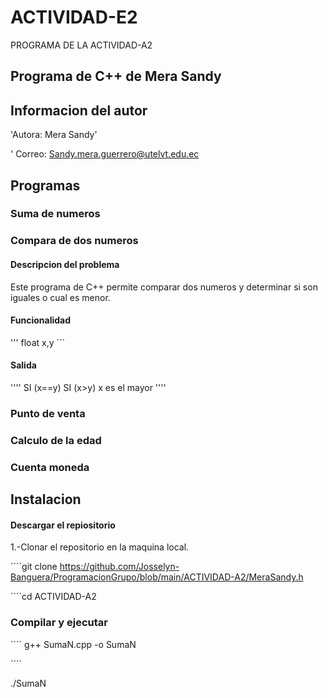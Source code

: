 # ACTIVIDAD-E2
PROGRAMA DE LA ACTIVIDAD-A2
## Programa de C++ de Mera Sandy
## Informacion del autor

'Autora: Mera Sandy'

' Correo: Sandy.mera.guerrero@utelvt.edu.ec

## Programas
### Suma de numeros
### Compara de dos numeros
#### Descripcion del problema
Este programa de C++ permite comparar dos numeros y determinar si son iguales o cual es menor.
#### Funcionalidad
'''
float x,y
´´´
#### Salida
''''
SI (x==y)
SI (x>y) x es el mayor
''''

### Punto de venta
### Calculo de la edad
### Cuenta moneda

## Instalacion

#### Descargar el repiositorio
1.-Clonar el repositorio en la maquina local.

´´´´git clone https://github.com/Josselyn-Banguera/ProgramacionGrupo/blob/main/ACTIVIDAD-A2/MeraSandy.h

´´´´cd ACTIVIDAD-A2

### Compilar y ejecutar
´´´´
g++ SumaN.cpp -o SumaN

´´´´

./SumaN
